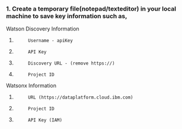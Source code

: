 ### 1. Create a temporary file(notepad/texteditor) in your local machine to save key information such as,

Watson Discovery Information
1.			Username - apiKey
2.			API Key
3.			Discovery URL - (remove https://)
4.			Project ID

Watsonx Information
1.			URL (https://dataplatform.cloud.ibm.com)
2.			Project ID 
3.			API Key (IAM) 
